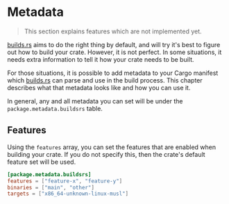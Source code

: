 # Metadata

> This section explains features which are not implemented yet.

[builds.rs][] aims to do the right thing by default, and will try it's best
to figure out how to build your crate. However, it is not perfect. In some
situations, it needs extra information to tell it how your crate needs to be
built. 

For those situations, it is possible to add metadata to your Cargo manifest
which [builds.rs][] can parse and use in the build process. This chapter describes
what that metadata looks like and how you can use it.

In general, any and all metadata you can set will be under the
`package.metadata.buildsrs` table.

## Features

Using the `features` array, you can set the features that are enabled when building
your crate. If you do not specify this, then the crate's default feature set will
be used.

```toml
[package.metadata.buildsrs]
features = ["feature-x", "feature-y"]
binaries = ["main", "other"]
targets = ["x86_64-unknown-linux-musl"]
```

[builds.rs]: https://builds.rs
